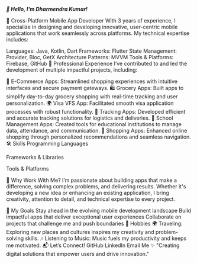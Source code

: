 ***👋 Hello, I'm Dharmendra Kumar!***

🚀 Cross-Platform Mobile App Developer
With 3 years of experience, I specialize in designing and developing innovative, user-centric mobile applications that work seamlessly across platforms. My technical expertise includes:

Languages: Java, Kotlin, Dart
Frameworks: Flutter
State Management: Provider, Bloc, GetX
Architecture Patterns: MVVM
Tools & Platforms: Firebase, GitHub
💼 Professional Experience
I’ve contributed to and led the development of multiple impactful projects, including:

🛒 E-Commerce Apps: Streamlined shopping experiences with intuitive interfaces and secure payment gateways.
🛍️ Grocery Apps: Built apps to simplify day-to-day grocery shopping with real-time tracking and user personalization.
🌍 Visa VFS App: Facilitated smooth visa application processes with robust functionality.
🚚 Tracking Apps: Developed efficient and accurate tracking solutions for logistics and deliveries.
🏫 School Management Apps: Created tools for educational institutions to manage data, attendance, and communication.
🛒 Shopping Apps: Enhanced online shopping through personalized recommendations and seamless navigation.
🛠️ Skills
Programming Languages



Frameworks & Libraries




Tools & Platforms


🌟 Why Work With Me?
I’m passionate about building apps that make a difference, solving complex problems, and delivering results. Whether it's developing a new idea or enhancing an existing application, I bring creativity, attention to detail, and technical expertise to every project.

🎯 My Goals
Stay ahead in the evolving mobile development landscape
Build impactful apps that deliver exceptional user experiences
Collaborate on projects that challenge me and push boundaries
🎵 Hobbies
🌍 Traveling: Exploring new places and cultures inspires my creativity and problem-solving skills.
🎶 Listening to Music: Music fuels my productivity and keeps me motivated.
📬 Let’s Connect!
GitHub
LinkedIn
Email Me
✨ "Creating digital solutions that empower users and drive innovation."
